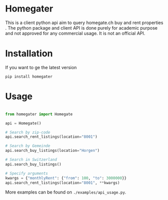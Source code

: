 # Homegater

This is a client python api aim to query homegate.ch buy and rent properties . The python package and client API is done purely for academic purpose and not approved for any commercial usage. It is not an official API.


# Installation

If you want to ge the latest version


```
pip install homegater
```

# Usage


```python

from homegater import Homegate

api = Homegate()

# Search by zip-code
api.search_rent_listings(location="8001")

# Search by Gemeinde
api.search_buy_listings(location="Horgen")

# Search in Switzerland
api.search_buy_listings()

# Specify arguments
kwargs = {"monthlyRent": {"from": 100, "to": 3000000}}
api.search_rent_listings(location="8001", **kwargs)

```

More examples can be found on `./examples/api_usage.py`.


